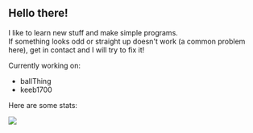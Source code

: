 ## Hello there!
I like to learn new stuff and make simple programs.\
If something looks odd or straight up doesn't work (a common problem here), get in contact and I will try to fix it!

 Currently working on: 
 
 * ballThing
 * keeb1700
 
 Here are some stats:
 
<a href="https://github.com/o-dka/github-readme-stats">
  <img align="center" src="https://github-readme-stats.vercel.app/api/top-langs/?username=o-dka&layout=compact&hide=pyhton,javascript,css,html">
</a>
